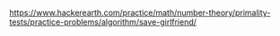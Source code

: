 https://www.hackerearth.com/practice/math/number-theory/primality-tests/practice-problems/algorithm/save-girlfriend/

